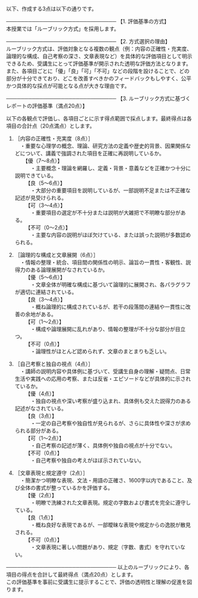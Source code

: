 以下、作成する3点は以下の通りです。

──────────────────────────────
【1. 評価基準の方式】  
本授業では「ルーブリック方式」を採用します。

──────────────────────────────
【2. 方式選択の理由】  
ルーブリック方式は、評価対象となる複数の観点（例：内容の正確性・充実度、論理的な構成、自己考察の深さ、文章表現など）を具体的な評価項目として明示できるため、受講生にとって評価基準が開示された透明な評価方法となります。また、各項目ごとに「優」「良」「可」「不可」などの段階を設けることで、どの部分が十分できており、どこを改善すべきかのフィードバックもしやすく、公平かつ具体的な採点が可能となる点が大きな理由です。

──────────────────────────────
【3. ルーブリック方式に基づくレポートの評価基準（満点20点）】  

以下の各観点で評価し、各項目ごとに示す得点範囲で採点します。最終得点は各項目の合計点（20点満点）とします。

1. ［内容の正確性・充実度（8点）］  
　・重要な心理学の概念、理論、研究方法の定義や歴史的背景、因果関係などについて、講義で強調された項目を正確に再説明しているか。  
　　【優（7～8点）】  
  　・主要概念・理論を網羅し、定義・背景・意義などを正確かつ十分に説明できている。  
  【良（5～6点）】  
  　・大部分の重要項目を説明しているが、一部説明不足または不正確な記述が見受けられる。  
  【可（3～4点）】  
  　・重要項目の選定が不十分または説明が大雑把で不明瞭な部分がある。  
  【不可（0～2点）】  
  　・主要な内容の説明がほぼ欠けている、または誤った説明が多数認められる。

2. ［論理的な構成と文章展開（6点）］  
　・情報の整理・統合、項目間の関係性の明示、論旨の一貫性・客観性、説得力のある論理展開がなされているか。  
　 【優（5～6点）】  
  　・文章全体が明確な構成に基づいて論理的に展開され、各パラグラフが適切に連結されている。  
  【良（3～4点）】  
  　・概ね論理的に構成されているが、若干の段落間の連結や一貫性に改善の余地がある。  
  【可（1～2点）】  
  　・構成や論理展開に乱れがあり、情報の整理が不十分な部分が目立つ。  
  【不可（0点）】  
  　・論理性がほとんど認められず、文章のまとまりも乏しい。

3. ［自己考察と独自の視点（4点）］  
　・講師の説明内容や具体例に基づいて、受講生自身の理解・疑問点、日常生活や実践への応用の考察、または反省・エピソードなどが具体的に示されているか。  
  【優（4点）】  
  　・独自の視点や深い考察が盛り込まれ、具体例も交えた説得力のある記述がなされている。  
  【良（3点）】  
  　・一定の自己考察や独自性が見られるが、さらに具体性や深さが求められる部分がある。  
  【可（1～2点）】  
  　・自己考察の記述が薄く、具体例や独自の視点が十分でない。  
  【不可（0点）】  
  　・自己考察や独自の考えがほぼ示されていない。

4. ［文章表現と規定遵守（2点）］  
　・簡潔かつ明瞭な表現、文法・用語の正確さ、1600字以内であること、及び全体の書式が整っているかを評価する。  
  【優（2点）】  
  　・明瞭で洗練された文章表現。規定の字数および書式を完全に遵守している。  
  【良（1点）】  
  　・概ね良好な表現であるが、一部曖昧な表現や規定からの逸脱が散見される。  
  【不可（0点）】  
  　・文章表現に著しい問題があり、規定（字数、書式）を守れていない。

──────────────────────────────
以上のルーブリックにより、各項目の得点を合計して最終得点（満点20点）とします。  
この評価基準を事前に受講生に提示することで、評価の透明性と理解の促進を図ります。